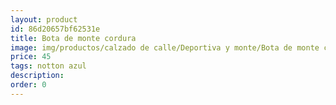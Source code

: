 ```yaml
---
layout: product
id: 86d20657bf62531e
title: Bota de monte cordura
image: img/productos/calzado de calle/Deportiva y monte/Bota de monte cordura=45=notton azul.webp
price: 45
tags: notton azul
description: 
order: 0
---
```

